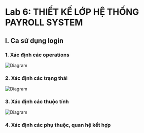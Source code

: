 # Lab 6: THIẾT KẾ LỚP HỆ THỐNG PAYROLL SYSTEM

## I. Ca sử dụng login
### 1. Xác định các operations
![Diagram](https://www.planttext.com/api/plantuml/png/b9EzJWCn3CVtF8KtMebxWQggMhL2320G28dLpPcxI6bIubnHXPWPc3epCJ0Y7k061dYHUm9UWQGVzDfAg6HoV7_RlxETx_AZonwTBqPQY0Eu_doHy3MhoYUJWumNNPNFOv2v1Od0LVa6QLM-cWnERAQCa1gP5_QHTIDejuUsC2cwQQS3zmBcXumdrtUK1aEXvaR1v0oEg0MNtYcJ7S8ufBcpBbrvcilGLF5OutHUu8AuqBx1XPJ4t8AXjPhGDCM3g7FqhV7EQaqkqCZ5fGQ3XSyZXqHF-u3yrbd6vsXIJRrr5cNt8BlYEKuCyUlM9B0Di7IlA8wHyurF01DowcPwlXGq_k3TA3v0ZqDa2X23tbcj7nFKAWsz-ETyjjkIaOzbTaA3CFeZp06SLkLCmMs11lAgV8HCLUKxrXPDh3SfIJexysm1aqaPv9fLR6jYtCOFjm3dOo4M6_wLC0WS1LQQq6wsTfBKjZig9QaW34OSkH3T01GVpmy0003__mC0)
### 2. Xác định các trạng thái
![Diagram](https://www.planttext.com/api/plantuml/png/X94_JaCn38Ttdy8pKY_G0LL2TEg6n88Op8kf8kNFa-sqgX0dO-18N07djKLzAeXiiVrzINxv-lXSgP5OomdWwUOP5ujRtDHjBEig6PSuTJ7r2evI1rO5yABnnTWReAypVb-CvKuuSB58ITqIeew93YVFgpCJSJNPyKTACRX_RcZAWjfUSZITDeKo8vM08wdkguJ9-1lyywI7DlJxkssuQ9CmxZhsls1DCJKVlnR4SbIy0yoEwcZFPOaEHE71q2fcwcdIbc6c_ICyIgdkdJSv0AouXFvPtm000F__0m00)
### 3. Xác định các thuộc tính
![Diagram](https://www.planttext.com/api/plantuml/png/b5GxRjj04ErvYkci0DO5146mOoDmOID1FWSOBIVamgjTPZzAX215eCArwo25aTfmKbf4a496xi4Jv0gPfIMB8XqZPhE_zsRdlHdkd_BNdlDeVPYe9Dc1uwhyKi3DURMua93AgZpJ8783cKIpNkliz_Ug_ChdoskT9KAXSt1iCgcV6Jk1uN1iWaxHpaOZ-9W0Vtq8Zgp62GtWbRUIMRVR1LFV6vjkRGEGzcGFBAKyaQXShqtVxJ2VhAYfT8N2MPtEIt91-PuBGf1p0nWRemZrBanuYHbjk9-Qsbdbvm2dEOzp3H-gyXBKyYSe3Ydu-6QkCz1vjRWicjeFZFRMA4MM7H2tYpi3033uFAeHwEb_vDnbk-Bdg5D5-vieqlnBtvOSdrVb3r4FytlgUcyjtxXQHBp8FwA8H-ZoLY6dPENRsOiLeFU0ocRADin0H7yXhSehK37Ty72wX-XnZ8uuxSFzvmtVfwXaofu_iflQzcVaupKTAWFZViEWrpXMV7o2nN0TFI96i0DFgyKtxfrCyWYg8x0bhdRaf2hF9RmBg84hU1QvvHM2M5u8Zi1k9PiVhzyVTLfn08vqwa1iv2TjJEHjUJW0h3kANBArlmOom19heobremtx_SPZ496290Dv4hirIVOueVZQ_0K00F__0m00)
### 4. Xác định các phụ thuộc, quan hệ kết hợp
